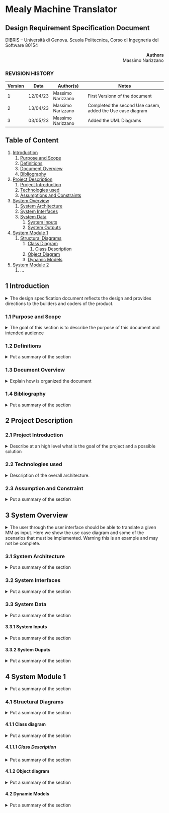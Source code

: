 # Mealy Machine Translator

## Design Requirement Specification Document

DIBRIS – Università di Genova. Scuola Politecnica, Corso di Ingegneria del Software 80154


<div align='right'> <b> Authors </b> <br> Massimo Narizzano <br>  </div>

### REVISION HISTORY

| Version | Data | Author(s)| Notes |
| ---------|------|--------|------  |
| 1 | 12/04/23 | Massimo Narizzano | First Versionn of the document|
| 2 | 13/04/23 | Massimo Narizzano | Completed the second Use casem, added the Use case diagram|
| 3 | 03/05/23 | Massimo Narizzano | Added the UML Diagrams|


## Table of Content

1. [Introduction](#intro)
    1. [Purpose and Scope](#purpose)  
    2. [Definitions](#def)
    3. [Document Overview](#overview)
    4. [Bibliography](#biblio)
2. [Project Description](#description)
    1. [Project Introduction](#project-intro)
    2. [Technologies used](#tech)
    3. [Assumptions and Constraints](#constraints)
3. [System Overview](#system-overview)
    1. [System Architecture](#architecture)
    2. [System Interfaces](#interfaces)
    3. [System Data](#data)
        1. [System Inputs](#inputs)
        2. [System Outputs](#outputs)
4. [System Module 1](#sys-module-1)
    1. [Structural Diagrams](#sd)
        1. [Class Diagram](#cd)
            1. [Class Description](#cd-description)
        2. [Object Diagram](#od)
        3. [Dynamic Models](#dm)
5. [System Module 2](#sys-module-2)
   1. ...

##  <a name="intro"></a>  1 Introduction
<details>
    <summary> The design specification document reflects the design and provides directions to the builders and coders of the product.</summary> 
    Through this document, designers communicate the design for the product to which the builders or coders must comply. The design specification should state how the design will meet the requirements.
</details>
    
### <a name="purpose"></a> 1.1 Purpose and Scope
<details> 
    <summary> The goal of this section is to describe the purpose of this document and intended audience  </summary>
    <p>This sub section should describe ...</p>
</details>

### <a name="def"></a> 1.2 Definitions
<details> 
    <summary> Put a summary of the section
    </summary>
    <p>This sub section should describe ...</p>
    
| First Header  | Second Header |
| ------------- | ------------- |
| Content Cell  | Content Cell  |
| Content Cell  | Content Cell  |
    
</details>

### <a name="overview"></a> 1.3 Document Overview
<details> 
    <summary> Explain how is organized the document
    </summary>
    <p>This sub section should describe ...</p>
</details>

### <a name="biblio"></a> 1.4 Bibliography
<details> 
    <summary> Put a summary of the section
    </summary>
    <p>This sub section should describe ...</p>
</details>

## <a name="description"></a> 2 Project Description

### <a name="project-intro"></a> 2.1 Project Introduction 
<details> 
    <summary>  Describe at an high level what is the goal of the project and a possible solution
    </summary>
    <p>The goal of the project is to develop a translator of a MM in dot format into a kiss2 format. The system should take as input a file representing the MM in dot format, a list of Input signals, given for the order, as well as a list of output signals. As a result the system must output into a file the same MM with different format.</p> 
</details>

### <a name="tech"></a> 2.2 Technologies used

<details> 
    <summary> Description of the overall architecture. </summary>
    <p>Graphical representation of the system architecture.  May be composed by multiple diagrams depending on the differences in the environment
specifications    </p>
</details>

### <a name="constraints"></a> 2.3 Assumption and Constraint 
<details> 
    <summary> Put a summary of the section
    </summary>
    <p>This sub section should describe ...</p>
</details>

## <a name="system-overview"></a>  3 System Overview
<details>
    <summary> The user through the user interface should be able to translate a given MM as input. Here we show the use case diagram and some of the scenarios that must be implemented. Warning this is an example and may not be complete.
    </summary>
    
![Use Case Diagram](imgs/use-case.jpg "Use Case Diagram")
    <p> ....</p>
      
| Use Case      | 1.0           |
| ------------- | ------------- |
| Name          | mm2kiss       |
| Actors        | Generic User  |    
| Entry Point   | (i) MM dot file. <br> (ii) List of Input Signals <br> (iii) List of Output Signals   |
| Exit  Point   | File where  the translated MM must be stored |
| Event Flow    | (1) User invoke the system by command line <br> (2) User provide a valid path to an input MM in dot format <br> (3) User provide a list of symbols representing the input signals <br> (4) User provide a list of symbols representing the output signals <br> (5) User provide a valid path to an empty file where the system should store the output MM <br> (6) System validates the input MM <br> (7) System validates the list of input signals<br> (8) System valdiates the list of output signals <br> (9) System validates the output file <br> (10) System correctly parse the input file and store the MM in memory<br> (11) System write the MM in memory into the output file |
    
    
| Use Case      | 2.0           |
| ------------- | ------------- |
| Name          | kiss2mm       |
| Actors        | Generic User  |    
| Entry Point   | MM kiss2 file  |
| Exit  Point   | (i) File where  the translated MM must be stored. <br> (ii) List of Input Signals. <br> (iii) List of Output Signals |
| Event Flow    | (1) User invoke the system by command line <br> (2) User provide a valid path to an input MM in kiss2 format <br> (3) User provide a valid path to an empty file where the system should store the output MM <br> (4) System validates the input MM <br> (5) System validates the output file <br> (6) System correctly parse the input file and store the MM in memory<br> (7) System write the MM into the output file <br> (8) System write the list of Input Signal into the standard input. <br> (9) System write the List of output signals into the standard input| 

</details>




### <a name="architecture"></a>  3.1 System Architecture
<details> 
    <summary> Put a summary of the section
    </summary>
    <p>This sub section should describe ...</p>
</details>

### <a name="interfaces"></a>  3.2 System Interfaces
<details> 
    <summary> Put a summary of the section
    </summary>
    <p>This sub section should describe ...</p>
</details>

### <a name="data"></a>  3.3 System Data
<details> 
    <summary> Put a summary of the section
    </summary>
    <p>This sub section should describe ...</p>
</details>

#### <a name="inputs"></a>  3.3.1 System Inputs
<details> 
    <summary> Put a summary of the section
    </summary>
    <p>This sub section should describe ...</p>
</details>

#### <a name="outputs"></a>  3.3.2 System Ouputs
<details> 
    <summary> Put a summary of the section
    </summary>
    <p>This sub section should describe ...</p>
</details>

## <a name="sys-module-1"></a>  4 System Module 1
<details> 
    <summary> Put a summary of the section
    </summary>
    <p>This sub section should describe ...</p>
</details>

### <a name="sd"></a>  4.1 Structural Diagrams
<details> 
    <summary> Put a summary of the section
    </summary>
    <p>This sub section should describe ...</p>
</details>

#### <a name="cd"></a>  4.1.1 Class diagram
<details> 
    <summary> Put a summary of the section
    </summary>
    <p>This sub section should describe ...</p>
</details>

##### <a name="cd-description"></a>  4.1.1.1 Class Description
<details> 
    <summary> Put a summary of the section
    </summary>
    <p>This sub section should describe ...</p>
</details>

#### <a name="od"></a>  4.1.2 Object diagram
<details> 
    <summary> Put a summary of the section
    </summary>
    <p>This sub section should describe ...</p>
</details>

#### <a name="dm"></a>  4.2 Dynamic Models
<details> 
    <summary> Put a summary of the section
    </summary>
    <p>This sub section should describe ...</p>
</details>

